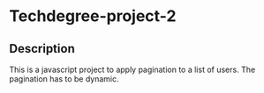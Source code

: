 # Techdegree-project-2

## Description
This is a javascript project to apply pagination to a list of users. The pagination has to be dynamic. 
